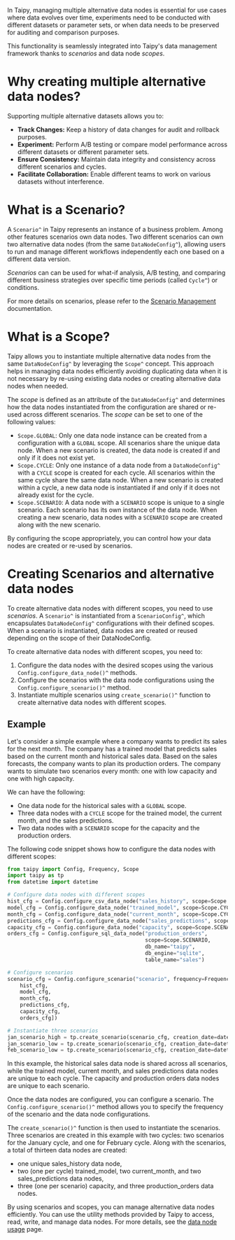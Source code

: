 In Taipy, managing multiple alternative data nodes is essential for use cases where
data evolves over time, experiments need to be conducted with different datasets or
parameter sets, or when data needs to be preserved for auditing and comparison purposes.

This functionality is seamlessly integrated into Taipy's data management framework
thanks to *scenarios* and data node *scopes*.

# Why creating multiple alternative data nodes?
Supporting multiple alternative datasets allows you to:

- **Track Changes:** Keep a history of data changes for audit and rollback purposes.
- **Experiment:** Perform A/B testing or compare model performance across different
    datasets or different parameter sets.
- **Ensure Consistency:** Maintain data integrity and consistency across different
    scenarios and cycles.
- **Facilitate Collaboration:** Enable different teams to work on various datasets
    without interference.

# What is a Scenario?
A `Scenario^` in Taipy represents an instance of a business problem. Among other features
scenarios own data nodes. Two different scenarios can own two alternative data nodes (from the
same `DataNodeConfig^`), allowing users to run and manage different workflows independently
each one based on a different data version.

*Scenarios* can can be used for what-if analysis, A/B testing, and comparing
different business strategies over specific time periods (called `Cycle^`) or conditions.

For more details on scenarios, please refer to the [Scenario Management](../scenario-mgt)
documentation.

# What is a Scope?

Taipy allows you to instantiate multiple alternative data nodes from the same `DataNodeConfig^`
by leveraging the `Scope^` concept. This approach helps in managing data nodes efficiently
avoiding duplicating data when it is not necessary by re-using existing data nodes or
creating alternative data nodes when needed.

The *scope* is defined as an attribute of the `DataNodeConfig^` and determines how the
data nodes instantiated from the configuration are shared or re-used across different scenarios.
The *scope* can be set to one of the following values:

- `Scope.GLOBAL`: Only one data node instance can be created from a configuration with a `GLOBAL`
    scope. All scenarios share the unique data node. When a new scenario is created, the
    data node is created if and only if it does not exist yet.
- `Scope.CYCLE`: Only one instance of a data node from a `DataNodeConfig^` with a `CYCLE` scope is
    created for each cycle. All scenarios within the same cycle share the same data node. When a
    new scenario is created within a cycle, a new data node is instantiated if and only if it
    does not already exist for the cycle.
- `Scope.SCENARIO`: A data node with a `SCENARIO` scope is unique to a single scenario. Each scenario
    has its own instance of the data node. When creating a new scenario, data nodes with a `SCENARIO`
    scope are created along with the new scenario.

By configuring the scope appropriately, you can control how your data nodes are created or
re-used by scenarios.

# Creating Scenarios and alternative data nodes

To create alternative data nodes with different scopes, you need to use *scenarios*.
A `Scenario^` is instantiated from a `ScenarioConfig^`, which encapsulates `DataNodeConfig^`
configurations with their defined scopes. When a scenario is instantiated, data nodes are created
or reused depending on the scope of their DataNodeConfig.

To create alternative data nodes with different scopes, you need to:
1. Configure the data nodes with the desired scopes using the various `Config.configure_data_node()^` methods.
2. Configure the scenarios with the data node configurations using the `Config.configure_scenario()^` method.
3. Instantiate multiple scenarios using `create_scenario()^` function to create alternative data nodes
    with different scopes.

## Example

Let's consider a simple example where a company wants to predict its sales for the next month.
The company has a trained model that predicts sales based on the current month and historical
sales data. Based on the sales forecasts, the company wants to plan its production orders.
The company wants to simulate two scenarios every month: one with low capacity and one with
high capacity.

We can have the following:

- One data node for the historical sales with a `GLOBAL` scope.
- Three data nodes with a `CYCLE` scope for the trained model, the current month, and the sales predictions.
- Two data nodes with a `SCENARIO` scope for the capacity and the production orders.

The following code snippet shows how to configure the data nodes with different scopes:

```python
from taipy import Config, Frequency, Scope
import taipy as tp
from datetime import datetime

# Configure data nodes with different scopes
hist_cfg = Config.configure_csv_data_node("sales_history", scope=Scope.GLOBAL)
model_cfg = Config.configure_data_node("trained_model", scope=Scope.CYCLE)
month_cfg = Config.configure_data_node("current_month", scope=Scope.CYCLE)
predictions_cfg = Config.configure_data_node("sales_predictions", scope=Scope.CYCLE)
capacity_cfg = Config.configure_data_node("capacity", scope=Scope.SCENARIO)
orders_cfg = Config.configure_sql_data_node("production_orders",
                                            scope=Scope.SCENARIO,
                                            db_name="taipy",
                                            db_engine="sqlite",
                                            table_name="sales")

# Configure scenarios
scenario_cfg = Config.configure_scenario("scenario", frequency=Frequency.MONTHLY, additional_data_node_configs=[
    hist_cfg,
    model_cfg,
    month_cfg,
    predictions_cfg,
    capacity_cfg,
    orders_cfg])

# Instantiate three scenarios
jan_scenario_high = tp.create_scenario(scenario_cfg, creation_date=datetime(2024, 1, 1))
jan_scenario_low = tp.create_scenario(scenario_cfg, creation_date=datetime(2024, 1, 1))
feb_scenario_low = tp.create_scenario(scenario_cfg, creation_date=datetime(2024, 2, 1))
```

In this example, the historical sales data node is shared across all scenarios, while the
trained model, current month, and sales predictions data nodes are unique to each cycle.
The capacity and production orders data nodes are unique to each scenario.

Once the data nodes are configured, you can configure a scenario. The `Config.configure_scenario()^`
method allows you to specify the frequency of the scenario and the data node configurations.

The `create_scenario()^` function is then used to instantiate the scenarios. Three scenarios are
created in this example with two cycles: two scenarios for the January cycle, and one for February cycle.
Along with the scenarios, a total of thirteen data nodes are created:
- one unique sales_history data node,
- two (one per cycle) trained_model, two current_month, and two sales_predictions data nodes,
- three (one per scenario) capacity, and three production_orders data nodes.

By using scenarios and scopes, you can manage alternative data nodes efficiently. You can use
the utility methods provided by Taipy to access, read, write, and manage data nodes.
For more details, see the [data node usage](data-node-usage.md) page.
